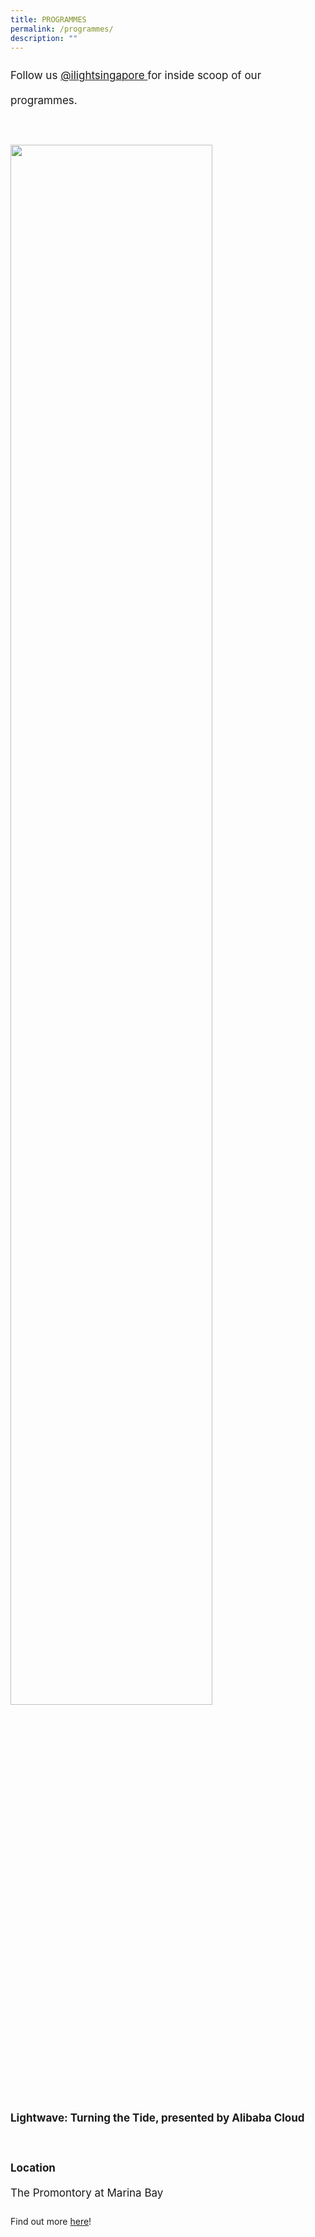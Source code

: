 ```yaml
---
title: PROGRAMMES
permalink: /programmes/
description: ""
---
```

<p style="font-size:17px; line-height:40px">Follow us <a target="_blank" href="https://www.instagram.com/ilightsingapore">@ilightsingapore </a> for inside scoop of our programmes.</p>
<br><br>

<img style="width:80%" src="/images/Programmes/lightwave%20kv%20r2-min.png"> 
<p style="font-size:17px; line-height:40px">
	<b>Lightwave: Turning the Tide, presented by Alibaba Cloud</b>
<br><br>
<b>Location</b><br>
The Promontory at Marina Bay

Find out more [here](/programmes/lightwave-turning-the-tide)!
</p>